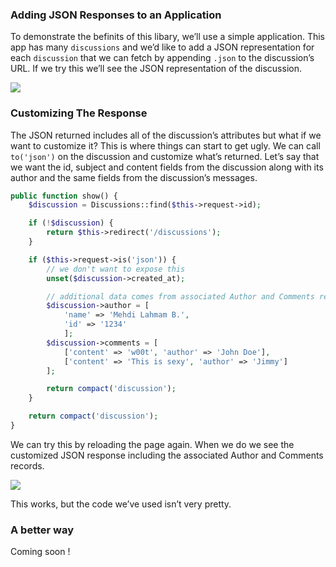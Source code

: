 ### Adding JSON Responses to an Application

To demonstrate the befinits of this libary, we’ll use a simple application.
This app has many `discussions` and we’d like to add a JSON representation for each `discussion`
that we can fetch by appending `.json` to the discussion’s URL.
If we try this we’ll see the JSON representation of the discussion.

![](http://c1352201.r1.cf3.rackcdn.com/1343089908.jpg)

### Customizing The Response

The JSON returned includes all of the discussion’s attributes but what if we want to customize it?
This is where things can start to get ugly. We can call `to('json')` on the discussion and customize
what’s returned.
Let’s say that we want the id, subject and content fields from the discussion along with its author
and the same fields from the discussion’s messages.

```php
public function show() {
	$discussion = Discussions::find($this->request->id);

	if (!$discussion) {
		return $this->redirect('/discussions');
	}

	if ($this->request->is('json')) {
		// we don't want to expose this
		unset($discussion->created_at);

		// additional data comes from associated Author and Comments records.
		$discussion->author = [
			'name' => 'Mehdi Lahmam B.',
			'id' => '1234'
			];
		$discussion->comments = [
			['content' => 'w00t', 'author' => 'John Doe'],
			['content' => 'This is sexy', 'author' => 'Jimmy']
		];

		return compact('discussion');
	}

	return compact('discussion');
}
```

We can try this by reloading the page again. When we do we see the customized JSON response including the associated Author and Comments records.

![](http://c1352201.r1.cf3.rackcdn.com/1343090633.jpg)

This works, but the code we’ve used isn’t very pretty.

### A better way

Coming soon !